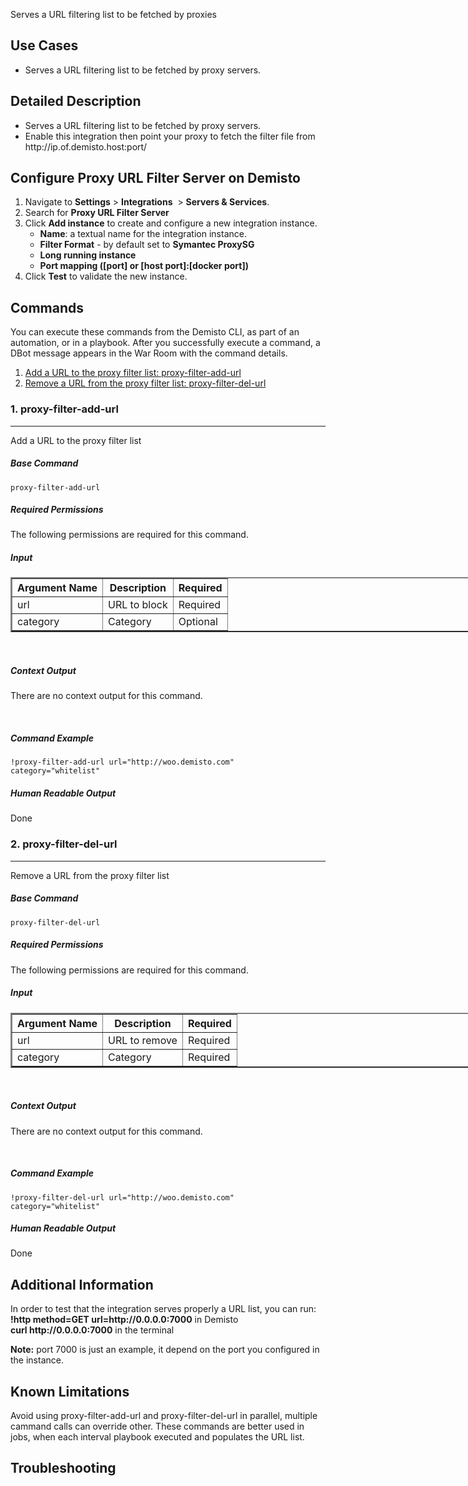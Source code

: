 <p>
Serves a URL filtering list to be fetched by proxies
</p>

<h2>Use Cases</h2>
<ul>
<li>Serves a URL filtering list to be fetched by proxy servers.</li>
</ul><h2>Detailed Description</h2>
<ul>
<li>Serves a URL filtering list to be fetched by proxy servers.</li>
<li>Enable this integration then point your proxy to fetch the filter file from http://ip.of.demisto.host:port/</li>
</ul>

<h2>Configure Proxy URL Filter Server on Demisto</h2>
<ol>
  <li>Navigate to&nbsp;<strong>Settings</strong>&nbsp;&gt;&nbsp;<strong>Integrations</strong>
  &nbsp;&gt;&nbsp;<strong>Servers &amp; Services</strong>.</li>
  <li>Search for <strong>Proxy URL Filter Server</strong></li>
  <li>
    Click&nbsp;<strong>Add instance</strong>&nbsp;to create and configure a new integration instance.
    <ul>
      <li><strong>Name</strong>: a textual name for the integration instance.</li>
   <li><strong>Filter Format</strong> - by default set to <strong>Symantec ProxySG</strong></li>
   <li><strong>Long running instance</strong></li>
   <li><strong>Port mapping ([port] or [host port]:[docker port])</strong></li>
    </ul>
  </li>
  <li>
    Click&nbsp;<strong>Test</strong>&nbsp;to validate the new instance.
  </li>
</ol>
<h2>Commands</h2>
<p>
  You can execute these commands from the Demisto CLI, as part of an automation, or in a playbook.
  After you successfully execute a command, a DBot message appears in the War Room with the command details.
</p>
<ol>
  <li><a href="#proxy-filter-add-url" target="_self">Add a URL to the proxy filter list: proxy-filter-add-url</a></li>
  <li><a href="#proxy-filter-del-url" target="_self">Remove a URL from the proxy filter list: proxy-filter-del-url</a></li>
</ol>
<h3 id="proxy-filter-add-url">1. proxy-filter-add-url</h3>
<hr>
<p>Add a URL to the proxy filter list</p>
<h5>Base Command</h5>
<p>
  <code>proxy-filter-add-url</code>
</p>

<h5>Required Permissions</h5>
<p>The following permissions are required for this command.</p>
<h5>Input</h5>
<table style="width:750px" border="2" cellpadding="6">
  <thead>
    <tr>
      <th>
        <strong>Argument Name</strong>
      </th>
      <th>
        <strong>Description</strong>
      </th>
      <th>
        <strong>Required</strong>
      </th>
    </tr>
  </thead>
  <tbody>
    <tr>
      <td>url</td>
      <td>URL to block</td>
      <td>Required</td>
    </tr>
    <tr>
      <td>category</td>
      <td>Category</td>
      <td>Optional</td>
    </tr>
  </tbody>
</table>

<p>&nbsp;</p>
<h5>Context Output</h5>
There are no context output for this command.
<p>&nbsp;</p>
<h5>Command Example</h5>
<p>
  <code>!proxy-filter-add-url url="http://woo.demisto.com" category="whitelist"</code>
</p>

<h5>Human Readable Output</h5>
<p>
<p>
Done
</p>
<!-- remove the following comments to manually add an image: -->
<!--
<a href="insert URL to your image" target="_blank" rel="noopener noreferrer"><img src="insert URL to your image"
 alt="image" width="749" height="412"></a>
 -->
</p>

<h3 id="proxy-filter-del-url">2. proxy-filter-del-url</h3>
<hr>
<p>Remove a URL from the proxy filter list</p>
<h5>Base Command</h5>
<p>
  <code>proxy-filter-del-url</code>
</p>

<h5>Required Permissions</h5>
<p>The following permissions are required for this command.</p>
<h5>Input</h5>
<table style="width:750px" border="2" cellpadding="6">
  <thead>
    <tr>
      <th>
        <strong>Argument Name</strong>
      </th>
      <th>
        <strong>Description</strong>
      </th>
      <th>
        <strong>Required</strong>
      </th>
    </tr>
  </thead>
  <tbody>
    <tr>
      <td>url</td>
      <td>URL to remove</td>
      <td>Required</td>
    </tr>
    <tr>
      <td>category</td>
      <td>Category</td>
      <td>Required</td>
    </tr>
  </tbody>
</table>

<p>&nbsp;</p>
<h5>Context Output</h5>
There are no context output for this command.
<p>&nbsp;</p>
<h5>Command Example</h5>
<p>
  <code>!proxy-filter-del-url url="http://woo.demisto.com" category="whitelist"</code>
</p>

<h5>Human Readable Output</h5>
<p>
<p>
Done
</p>
<!-- remove the following comments to manually add an image: -->
<!--
<a href="insert URL to your image" target="_blank" rel="noopener noreferrer"><img src="insert URL to your image"
 alt="image" width="749" height="412"></a>
 -->
</p>
<h2>Additional Information</h2>
<p>
In order to test that the integration serves properly a URL list, you can run:
<br><strong>!http method=GET url=http://0.0.0.0:7000</strong> in Demisto
<br><strong>curl http://0.0.0.0:7000</strong> in the terminal

<strong>Note:</strong> port 7000 is just an example, it depend on the port you configured in the instance.
</p>
<h2>Known Limitations</h2>
<p>
Avoid using proxy-filter-add-url and proxy-filter-del-url in parallel, multiple cammand calls can override other. 
These commands are better used in jobs, when each interval playbook executed and populates the URL list. 

</p>
<h2>Troubleshooting</h2>